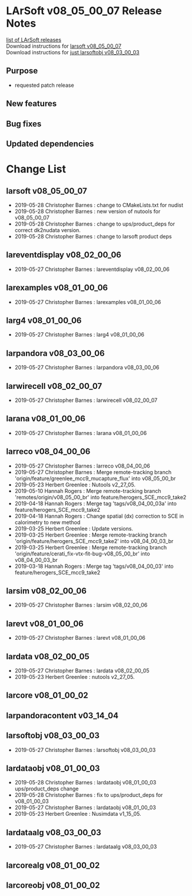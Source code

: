 # LArSoft v08_05_00_07 Release Notes



[list of LArSoft releases](LArSoft_release_list)  
Download instructions for [larsoft v08_05_00_07](https://scisoft.fnal.gov/scisoft/bundles/larsoft/v08_05_00_07/larsoft-v08_05_00_07.html)  
Download instructions for [just larsoftobj v08_03_00_03](https://scisoft.fnal.gov/scisoft/bundles/larsoftobj/v08_03_00_03/larsoftobj-v08_03_00_03.html)

## Purpose

-   requested patch release

## New features

## Bug fixes

## Updated dependencies

# Change List

## larsoft v08_05_00_07

-   2019-05-28 Christopher Barnes : change to CMakeLists.txt for nudist
-   2019-05-28 Christopher Barnes : new version of nutools for v08_05_00_07
-   2019-05-28 Christopher Barnes : change to ups/product_deps for correct dk2nudata version.
-   2019-05-28 Christopher Barnes : change to larsoft product deps

## lareventdisplay v08_02_00_06

-   2019-05-27 Christopher Barnes : lareventdisplay v08_02_00_06

## larexamples v08_01_00_06

-   2019-05-27 Christopher Barnes : larexamples v08_01_00_06

## larg4 v08_01_00_06

-   2019-05-27 Christopher Barnes : larg4 v08_01_00_06

## larpandora v08_03_00_06

-   2019-05-27 Christopher Barnes : larpandora v08_03_00_06

## larwirecell v08_02_00_07

-   2019-05-27 Christopher Barnes : larwirecell v08_02_00_07

## larana v08_01_00_06

-   2019-05-27 Christopher Barnes : larana v08_01_00_06

## larreco v08_04_00_06

-   2019-05-27 Christopher Barnes : larreco v08_04_00_06
-   2019-05-27 Christopher Barnes : Merge remote-tracking branch 'origin/feature/greenlee_mcc9_mucapture_flux' into v08_05_00_br
-   2019-05-23 Herbert Greenlee : Nutools v2_27_05.
-   2019-05-10 Hannah Rogers : Merge remote-tracking branch 'remotes/origin/v08_05_00_br' into feature/herogers_SCE_mcc9_take2
-   2019-04-18 Hannah Rogers : Merge tag 'tags/v08_04_00_03a' into feature/herogers_SCE_mcc9_take2
-   2019-04-18 Hannah Rogers : Change spatial (dx) correction to SCE in calorimetry to new method
-   2019-03-25 Herbert Greenlee : Update versions.
-   2019-03-25 Herbert Greenlee : Merge remote-tracking branch 'origin/feature/herogers_SCE_mcc9_take2' into v08_04_00_03_br
-   2019-03-25 Herbert Greenlee : Merge remote-tracking branch 'origin/feature/cerati_fix-vtx-fit-bug-v08_05_00_br' into v08_04_00_03_br
-   2019-03-18 Hannah Rogers : Merge tag 'tags/v08_04_00_03' into feature/herogers_SCE_mcc9_take2

## larsim v08_02_00_06

-   2019-05-27 Christopher Barnes : larsim v08_02_00_06

## larevt v08_01_00_06

-   2019-05-27 Christopher Barnes : larevt v08_01_00_06

## lardata v08_02_00_05

-   2019-05-27 Christopher Barnes : lardata v08_02_00_05
-   2019-05-23 Herbert Greenlee : nutools v2_27_05.

## larcore v08_01_00_02

## larpandoracontent v03_14_04

## larsoftobj v08_03_00_03

-   2019-05-27 Christopher Barnes : larsoftobj v08_03_00_03

## lardataobj v08_01_00_03

-   2019-05-28 Christopher Barnes : lardataobj v08_01_00_03 ups/product_deps change
-   2019-05-28 Christopher Barnes : fix to ups/product_deps for v08_01_00_03
-   2019-05-27 Christopher Barnes : lardataobj v08_01_00_03
-   2019-05-23 Herbert Greenlee : Nusimdata v1_15_05.

## lardataalg v08_03_00_03

-   2019-05-27 Christopher Barnes : lardataalg v08_03_00_03

## larcorealg v08_01_00_02

## larcoreobj v08_01_00_02
